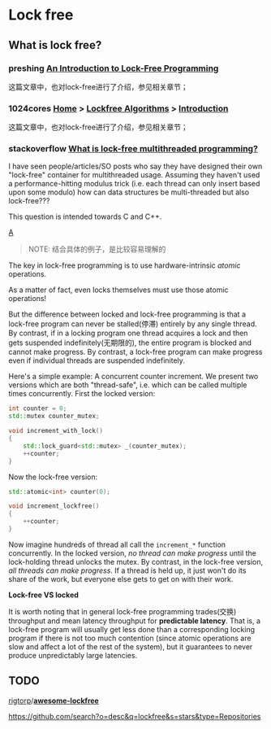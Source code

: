 # Lock free

## What is lock free?

### preshing [An Introduction to Lock-Free Programming](https://preshing.com/20120612/an-introduction-to-lock-free-programming/)

这篇文章中，也对lock-free进行了介绍，参见相关章节；

### 1024cores [Home](http://www.1024cores.net/home)‎ > ‎[Lockfree Algorithms](http://www.1024cores.net/home/lock-free-algorithms)‎ > ‎[Introduction](http://www.1024cores.net/home/lock-free-algorithms/introduction)

这篇文章中，也对lock-free进行了介绍，参见相关章节；

### stackoverflow [What is lock-free multithreaded programming?](https://stackoverflow.com/questions/14011849/what-is-lock-free-multithreaded-programming)

I have seen people/articles/SO posts who say they have designed their own "lock-free" container for multithreaded usage. Assuming they haven't used a performance-hitting modulus trick (i.e. each thread can only insert based upon some modulo) how can data structures be multi-threaded but also lock-free???

This question is intended towards C and C++.

[A](https://stackoverflow.com/a/14011948)

> NOTE: 结合具体的例子，是比较容易理解的

The key in lock-free programming is to use hardware-intrinsic *atomic* operations.

As a matter of fact, even locks themselves must use those atomic operations!

But the difference between locked and lock-free programming is that a lock-free program can never be stalled(停滞) entirely by any single thread. By contrast, if in a locking program one thread acquires a lock and then gets suspended indefinitely(无期限的), the entire program is blocked and cannot make progress. By contrast, a lock-free program can make progress even if individual threads are suspended indefinitely.

Here's a simple example: A concurrent counter increment. We present two versions which are both "thread-safe", i.e. which can be called multiple times concurrently. First the locked version:

```c++
int counter = 0;
std::mutex counter_mutex;

void increment_with_lock()
{
    std::lock_guard<std::mutex> _(counter_mutex);
    ++counter;
}
```

Now the lock-free version:

```c++
std::atomic<int> counter(0);

void increment_lockfree()
{
    ++counter;
}
```

Now imagine hundreds of thread all call the `increment_*` function concurrently. In the locked version, *no thread can make progress* until the lock-holding thread unlocks the mutex. By contrast, in the lock-free version, *all threads can make progress*. If a thread is held up, it just won't do its share of the work, but everyone else gets to get on with their work.

**Lock-free VS locked**

It is worth noting that in general lock-free programming trades(交换) throughput and mean latency throughput for **predictable latency**. That is, a lock-free program will usually get less done than a corresponding locking program if there is not too much contention (since atomic operations are slow and affect a lot of the rest of the system), but it guarantees to never produce unpredictably large latencies.



## TODO

[rigtorp](https://github.com/rigtorp)/**[awesome-lockfree](https://github.com/rigtorp/awesome-lockfree)**



https://github.com/search?o=desc&q=lockfree&s=stars&type=Repositories

